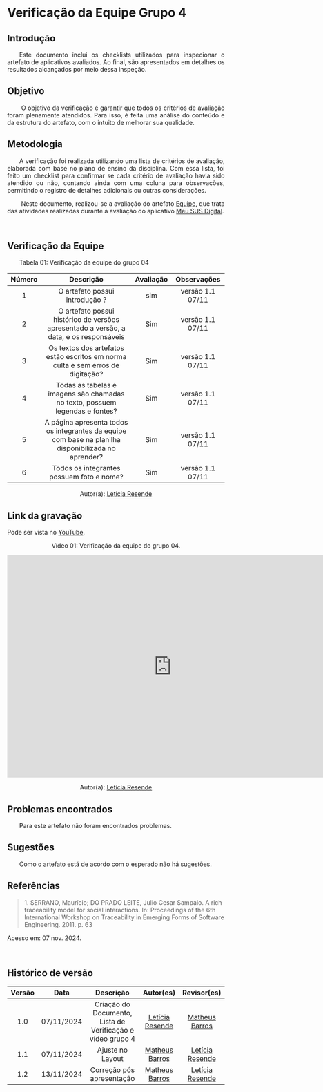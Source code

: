 # Verificação da Equipe Grupo 4

## Introdução 
<p align="justify">&emsp;&emsp;Este documento inclui os checklists utilizados para inspecionar o artefato de aplicativos avaliados. Ao final, são apresentados em detalhes os resultados alcançados por meio dessa inspeção.</p>

## Objetivo

<p align="justify">
&emsp;&emsp; O objetivo da verificação é garantir que todos os critérios de avaliação foram plenamente atendidos. Para isso, é feita uma análise do conteúdo e da estrutura do artefato, com o intuito de melhorar sua qualidade.
</p>

## Metodologia
<p align="justify">
&emsp;&emsp;A verificação foi realizada utilizando uma lista de critérios de avaliação, elaborada com base no plano de ensino da disciplina. Com essa lista, foi feito um checklist para confirmar se cada critério de avaliação havia sido atendido ou não, contando ainda com uma coluna para observações, permitindo o registro de detalhes adicionais ou outras considerações.</p>

<p align="justify">
&emsp;&emsp; Neste documento, realizou-se a avaliação do artefato <a href="https://requisitos-de-software.github.io/2024.2-MeuSUSDigital/" target = "_blank">Equipe</a>, que trata das atividades realizadas durante a avaliação do aplicativo <a href="https://play.google.com/store/apps/details?id=br.gov.datasus.cnsdigital&hl=pt_BR" target = "_blank">Meu SUS Digital</a>.
</p>

<br>

## Verificação da Equipe 

<p align="justify">&emsp;&emsp;Tabela 01: Verificação da equipe do grupo 04</p>
<center>

| Número | Descrição | Avaliação | Observações | 
| :----: | :-------: | :-------: | :--------: | 
| 1 | O artefato possui introdução ?| sim| versão 1.1 07/11 |
| 2 | O artefato possui histórico de versões apresentado a versão, a data, e os responsáveis | Sim |versão 1.1 07/11 |
| 3 | Os textos dos artefatos estão escritos em norma culta e sem erros de digitação? | Sim |versão 1.1 07/11 |
| 4 | Todas as tabelas e imagens são chamadas no texto, possuem legendas e fontes? | Sim | versão 1.1 07/11|
| 5 | A página apresenta todos os integrantes da equipe com base na planilha disponibilizada no aprender? | Sim |versão 1.1 07/11 |
| 6 | Todos os integrantes possuem foto e nome? | Sim |versão 1.1 07/11 |  

Autor(a): <a href="https://github.com/LeticiaResende23">Letícia Resende</a>
</center>


## Link da gravação
Pode ser vista no [YouTube](https://youtu.be/oiR9VLdVYHI).</p>
<center>
<p>Vídeo 01: Verificação da equipe do grupo 04.</p>
</center>

<center>
<iframe width="760" height="515" src="https://www.youtube.com/embed/UGawLqEVE2Y?si=0640c5v7n_e-FkhU" title="YouTube video player" frameborder="0" allow="accelerometer; autoplay; clipboard-write; encrypted-media; gyroscope; picture-in-picture; web-share" referrerpolicy="strict-origin-when-cross-origin" allowfullscreen></iframe>

Autor(a): <a href="https://github.com/LeticiaResende23">Letícia Resende</a>
</center>

## Problemas encontrados
<p align="justify">&emsp;&emsp;Para este artefato não foram encontrados problemas.</p>

## Sugestões
<p align="justify">&emsp;&emsp;Como o artefato está de acordo com o esperado não há sugestões.</p>


## Referências

> <p id="1">1. SERRANO, Maurício; DO PRADO LEITE, Julio Cesar Sampaio. A rich traceability model for social interactions. In: Proceedings of the 6th International Workshop on Traceability in Emerging Forms of Software Engineering. 2011. p. 63
   Acesso em: 07 nov. 2024.
</p>

<br>



## Histórico de versão

<center>

| Versão |    Data    |      Descrição       |  Autor(es) | Revisor(es) |
| :----: | :--------: | :------------------: | :-----: | :-----: |
|  1.0   | 07/11/2024 | Criação do Documento, Lista de Verificação e vídeo grupo 4 |  [Letícia Resende](https://github.com/LeticiaResende23) |  [Matheus Barros](https://github.com/Ninja-Haiyai) |
|  1.1   | 07/11/2024 | Ajuste no Layout |  [Matheus Barros](https://github.com/Ninja-Haiyai) | [Letícia Resende](https://github.com/LeticiaResende23)|
|  1.2   | 13/11/2024 | Correção pós apresentação |  [Matheus Barros](https://github.com/Ninja-Haiyai) | [Letícia Resende](https://github.com/LeticiaResende23)|

</center>